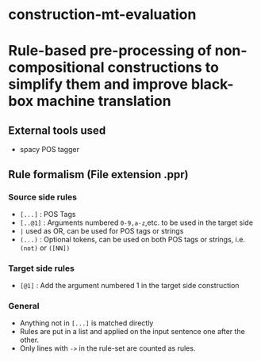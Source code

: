 # construction-mt-evaluation
# Rule-based pre-processing of non-compositional constructions to simplify them and improve black-box machine translation

## External tools used
- spacy POS tagger

## Rule formalism (File extension .ppr)

### Source side rules
- `[...]` : POS Tags
- `[..@1]` : Arguments numbered `0-9,a-z`,etc. to be used in the target side
- `|` used as OR, can be used for POS tags or strings
- `(...)` : Optional tokens, can be used on both POS tags or strings, i.e. `(not)` or `([NN])`

### Target side rules
- `[@1]` : Add the argument numbered 1 in the target side construction

### General

- Anything not in `[...]` is matched directly
- Rules are put in a list and applied on the input sentence one after the other.
- Only lines with `->` in the rule-set are counted as rules.
